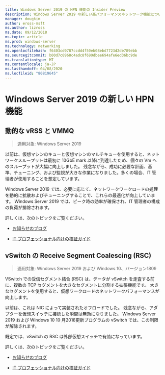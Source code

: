 ```yaml
---
title: Windows Server 2019 の HPN 機能の Insider Preview
description: Windows Server 2019 の新しい高パフォーマンスネットワーク機能について説明します。
manager: dougkim
author: eross-msft
ms.author: lizross
ms.date: 09/12/2018
ms.topic: article
ms.prod: windows-server
ms.technology: networking
ms.openlocfilehash: f6403cd9787ccdd4f50eb08ebd7723d2de789ebb
ms.sourcegitcommit: b00d7c8968c4adc8f699dbee694afe6ed36bc9de
ms.translationtype: MT
ms.contentlocale: ja-JP
ms.lasthandoff: 04/08/2020
ms.locfileid: "80819645"
---
```

# <a name="new-hpn-features-in-windows-server-2019"></a>Windows Server 2019 の新しい HPN 機能


## <a name="dynamic-vrss-and-vmmq"></a>動的な vRSS と VMMQ

>適用対象: Windows Server 2019

以前は、仮想マシンのキューと仮想マシンのマルチキューを使用すると、ネットワークスループットは最初に 10GbE mark 以降に到達したため、個々の Vm へのスループットが大幅に向上しました。 残念ながら、成功に必要な計画、基準、チューニング、および監視が大きな作業になりました。多くの場合、IT 管理者が使用することを想定しています。 

Windows Server 2019 では、必要に応じて、ネットワークワークロードの処理を動的に拡散およびチューニングすることで、これらの最適化が向上しています。 Windows Server 2019 では、ピーク時の効率が確保され、IT 管理者の構成の負荷が排除されます。

詳しくは、次のトピックをご覧ください。

-   [お知らせのブログ](https://blogs.technet.microsoft.com/networking/2018/08/22/netperf4vw/)

-   [IT プロフェッショナル向けの検証ガイド](https://aka.ms/DVMMQ-Validation)

## <a name="receive-segment-coalescing-rsc-in-the-vswitch"></a>vSwitch の Receive Segment Coalescing (RSC)

>適用対象: Windows Server 2019 および Windows 10、バージョン1809

VSwitch での受信セグメント結合 (RSC) は、データが vSwitch を走査する前に、複数の TCP セグメントを大きなセグメントに分割する拡張機能です。 大きなセグメントを使用すると、仮想ワークロードのネットワークパフォーマンスが向上します。

以前は、これは NIC によって実装されたオフロードでした。 残念ながら、アダプターを仮想スイッチに接続した瞬間は無効になりました。 Windows Server 2019 および Windows 10 10 月2018更新プログラムの vSwitch では、この制限が解除されます。

既定では、vSwitch の RSC は外部仮想スイッチで有効になっています。

詳しくは、次のトピックをご覧ください。

-  [お知らせのブログ](https://blogs.technet.microsoft.com/networking/2018/08/22/netperf4vw/)

-  [IT プロフェッショナル向けの検証ガイド](https://aka.ms/RSC-Validation)
